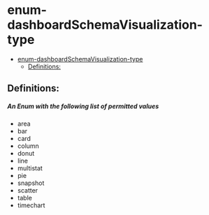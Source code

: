 <a name="enum-dashboardschemavisualization-type"></a>
# enum-dashboardSchemaVisualization-type
* [enum-dashboardSchemaVisualization-type](#enum-dashboardschemavisualization-type)
    * [Definitions:](#enum-dashboardschemavisualization-type-definitions)

<a name="enum-dashboardschemavisualization-type-definitions"></a>
## Definitions:
<a name="enum-dashboardschemavisualization-type-definitions-an-enum-with-the-following-list-of-permitted-values"></a>
##### An Enum with the following list of permitted values
- area
- bar
- card
- column
- donut
- line
- multistat
- pie
- snapshot
- scatter
- table
- timechart
